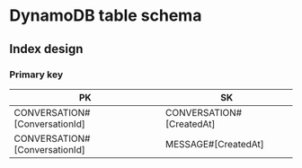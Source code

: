 # DynamoDB table schema

## Index design

### Primary key

| PK                            | SK                       |
|-------------------------------|--------------------------|
| CONVERSATION#[ConversationId] | CONVERSATION#[CreatedAt] |
| CONVERSATION#[ConversationId] | MESSAGE#[CreatedAt]      |
